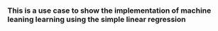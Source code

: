### This is a use case to show the implementation of machine leaning learning using the simple linear regression
